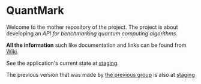 # QuantMark

Welcome to the mother repository of the project. The project is about developing an _API for benchmarking quantum computing algorithms_.

__All the information__ such like documentation and links can be found from [Wiki](https://github.com/quantum-ohtu/QuantMark/wiki/Wiki).

See the application's current state at [staging](https://ohtup-staging.cs.helsinki.fi/qleader/).

The previous version that was made by [the previous group](https://github.com/ohtu2021-kvantti) is also at [staging](https://ohtup-staging.cs.helsinki.fi/quantmark/)
